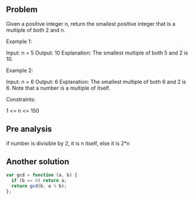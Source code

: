 ## Problem

Given a positive integer n, return the smallest positive integer that is a multiple of both 2 and n.

Example 1:

Input: n = 5
Output: 10
Explanation: The smallest multiple of both 5 and 2 is 10.

Example 2:

Input: n = 6
Output: 6
Explanation: The smallest multiple of both 6 and 2 is 6. Note that a number is a multiple of itself.

Constraints:

1 <= n <= 150

## Pre analysis

if number is divisible by 2, it is n itself, else it is 2\*n

## Another solution

```javascript
var gcd = function (a, b) {
  if (b == 0) return a;
  return gcd(b, a % b);
};
```
